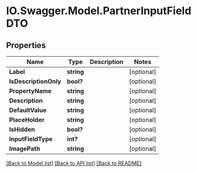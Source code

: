 # IO.Swagger.Model.PartnerInputFieldDTO
## Properties

Name | Type | Description | Notes
------------ | ------------- | ------------- | -------------
**Label** | **string** |  | [optional] 
**IsDescriptionOnly** | **bool?** |  | [optional] 
**PropertyName** | **string** |  | [optional] 
**Description** | **string** |  | [optional] 
**DefaultValue** | **string** |  | [optional] 
**PlaceHolder** | **string** |  | [optional] 
**IsHidden** | **bool?** |  | [optional] 
**InputFieldType** | **int?** |  | [optional] 
**ImagePath** | **string** |  | [optional] 

[[Back to Model list]](../README.md#documentation-for-models) [[Back to API list]](../README.md#documentation-for-api-endpoints) [[Back to README]](../README.md)

